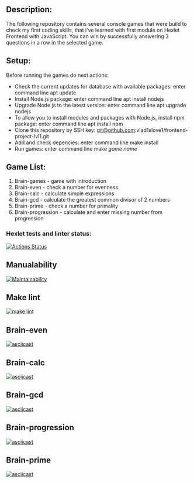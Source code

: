 ## Description:
The following repository contains several console games that were build to check my first coding skills, that i've learned with first module on Hexlet Frontend with JavaScript. You can win by successfully answering 3 questions in a row in the selected game.

## Setup:
Before running the games do next actions:

- Check the current updates for database with available packages: enter command line apt update
- Install Node.js package: enter command line apt install nodejs
- Upgrade Node.js to the latest version: enter command line apt upgrade nodejs
- To allow you to install modules and packages with Node.js, install npm package: enter command line apt install npm
- Clone this repository by SSH key: git@github.com:vlad1slove1/frontend-project-lvl1.git
- Add and check depencies: enter command line make install
- Run games: enter command line make *game name*

## Game List:
1. Brain-games - game with introduction
2. Brain-even - check a number for evenness
3. Brain-calc - calculate simple expressions
4. Brain-gcd - calculate the greatest common divisor of 2 numbers
5. Brain-prime - check a number for primality
6. Brain-progression - calculate and enter missing number from progression
### Hexlet tests and linter status:
[![Actions Status](https://github.com/Rjkec/frontend-project-lvl1/workflows/hexlet-check/badge.svg)](https://github.com/Rjkec/frontend-project-lvl1/actions)

## Manualability
[![Maintainability](https://api.codeclimate.com/v1/badges/7ef5fd0e6bb2463f3ae1/maintainability)](https://codeclimate.com/github/Rjkec/frontend-project-lvl1/maintainability)

## Make lint 
[![make lint](https://github.com/Rjkec/frontend-project-lvl1/actions/workflows/workflows.yml/badge.svg)](https://github.com/Rjkec/frontend-project-lvl1/actions/workflows/workflows.yml)

## Brain-even
[![asciicast](https://asciinema.org/a/djp6R7SfibpmVMDvTXkSd9ZcE.svg)](https://asciinema.org/a/djp6R7SfibpmVMDvTXkSd9ZcE)

## Brain-calc
[![asciicast](https://asciinema.org/a/Oq2YCPdYXkdJwPCt7V0ZENT8G.svg)](https://asciinema.org/a/Oq2YCPdYXkdJwPCt7V0ZENT8G)

## Brain-gcd
[![asciicast](https://asciinema.org/a/ANDTGodfHjQttZRz1ObEUzkus.svg)](https://asciinema.org/a/ANDTGodfHjQttZRz1ObEUzkus)

## Brain-progression
[![asciicast](https://asciinema.org/a/JfpxpP5hbPMPVITssgv4xD4Vv.svg)](https://asciinema.org/a/JfpxpP5hbPMPVITssgv4xD4Vv)

## Brain-prime
[![asciicast](https://asciinema.org/a/nGjVEvnxgkf7KgjwIff9Oz3gV.svg)](https://asciinema.org/a/nGjVEvnxgkf7KgjwIff9Oz3gV)